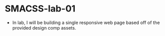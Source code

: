# SMACSS-lab-01

- In lab, I will be building a single responsive web page based off of the provided design comp assets. 